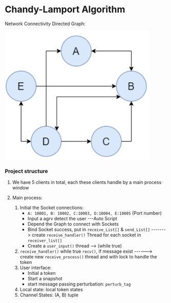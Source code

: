 # Chandy-Lamport Algorithm

Network Connectivity Directed Graph: 

![graph](./photo/graph.png)



### Project structure

1.  We have 5 clients in total,  each these clients handle by a main process window

2. Main process: 

   1. Initial the Socket connections:
      + `A: 10001, B: 10002, C:10003, D:10004, E:10005` (Port number)
      + Input a agrv detect the user ---Auto Script
      + Depend the Graph to connect with Sockets
      + Bind Socket success, put in `receive_List[]` & `send_List[]`  -------> create `receive_handler()` Thread for each socket in `receiver_list[]`
      + Create a `user_input()` thread --> (while true)
   2. `receive_handler()` while true `recv()`,  if message exist ------> create new `receive_process()` thread and with lock to handle the token
   3. User interface:
      + Initial a token
      + Start a snapshot
      + start message passing perturbation: `perturb_tag`
   4. Local state:  local token states
   5. Channel States:  (A, B) tuple
   

   

   
